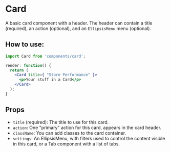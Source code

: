 Card
====

A basic card component with a header. The header can contain a title (required), an action (optional), and an `EllipsisMenu` menu (optional).

## How to use:

```jsx
import Card from 'components/card';

render: function() {
  return (
    <Card title={ "Store Performance" }>
      <p>Your stuff in a Card</p>
    </Card>
  );
}
```

## Props

* `title` (required): The title to use for this card.
* `action`: One "primary" action for this card, appears in the card header.
* `className`: You can add classes to the card container.
* `settings`: An EllipsisMenu, with filters used to control the content visible in this card, or a Tab component with a list of tabs.

